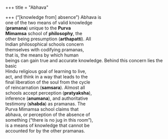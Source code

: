 +++
title = "Abhava"

+++
(“[knowledge from] absence”) Abhava is  
one of the two means of valid knowledge  
(**pramana**) unique to the **Purva**  
**Mimamsa** school of **philosophy**, the  
other being presumption (**arthapatti**). All  
Indian philosophical schools concern  
themselves with codifying pramanas,  
that is, the means by which human  
beings can gain true and accurate knowledge. Behind this concern lies the basic  
Hindu religious goal of learning to live,  
act, and think in a way that leads to the  
final liberation of the soul from the cycle  
of reincarnation (**samsara**). Almost all  
schools accept perception (**pratyaksha**),  
inference (**anumana**), and authoritative  
testimony (**shabda**) as pramanas. The  
Purva Mimamsa school claims that  
abhava, or perception of the absence of  
something (“there is no jug in this room”),  
is a means of knowledge that cannot be  
accounted for by the other pramanas.